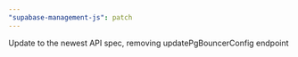 ```yaml
---
"supabase-management-js": patch
---
```


Update to the newest API spec, removing updatePgBouncerConfig endpoint
